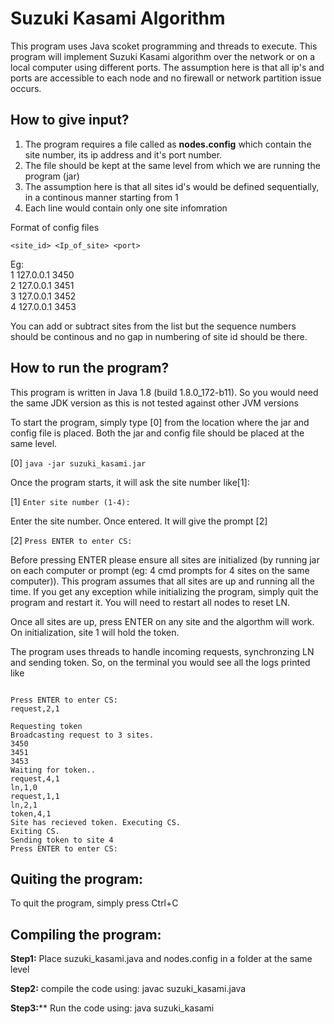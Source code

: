 # Suzuki Kasami Algorithm #



This program uses Java scoket programming and threads to execute. This program will implement Suzuki Kasami algorithm over the network or on a local computer using different ports. The assumption here is that all ip's and ports are accessible to each node and no firewall or network partition issue occurs.

## How to give input? ##

1. The program requires a file called as **nodes.config** which contain the site number, its ip address and it's port number.
2. The file should be kept at the same level from which we are running the program (jar)
3. The assumption here is that all sites id's would be defined sequentially, in a continous manner starting from 1
4. Each line would contain only one site infomration

Format of config files

```<site_id> <Ip_of_site> <port>```

Eg:<br/>
1 127.0.0.1 3450<br/>
2 127.0.0.1 3451<br/>
3 127.0.0.1 3452<br/>
4 127.0.0.1 3453<br/>

You can add or subtract sites from the list but the sequence numbers should be continous and no gap in numbering of site id should be there.

## How to run the program? ##

This program is written in Java 1.8 (build 1.8.0_172-b11). So you would need the same JDK version as this is not tested against other JVM versions

To start the program, simply type [0] from the location where the jar and config file is placed. Both the jar and config file should be placed at the same level.

[0] ```java -jar suzuki_kasami.jar```

Once the program starts, it will ask the site number like[1]:

[1] ```Enter site number (1-4):```

Enter the site  number. Once entered. It will give the prompt [2]

[2] ```Press ENTER to enter CS:```

Before pressing ENTER please ensure all sites are initialized (by running jar on each computer or prompt (eg: 4 cmd prompts for 4 sites on the same computer)). This program assumes that all sites are up and running all the time. If you get any exception while initializing the program, simply quit the program and restart it. You will need to restart all nodes to reset LN.

Once all sites are up, press ENTER on any site and the algorthm will work. On initialization, site 1 will hold the token.

The program uses threads to handle incoming requests, synchronzing LN and sending token. So, on the terminal you would see all the logs printed like 

```

Press ENTER to enter CS:
request,2,1

Requesting token
Broadcasting request to 3 sites.
3450
3451
3453
Waiting for token..
request,4,1
ln,1,0
request,1,1
ln,2,1
token,4,1
Site has recieved token. Executing CS.
Exiting CS.
Sending token to site 4
Press ENTER to enter CS:
```

## Quiting the program: ##
To quit the program, simply press Ctrl+C


## Compiling the program: ##

**Step1:** Place suzuki_kasami.java and nodes.config in a folder at the same level

**Step2:** compile the code using: javac suzuki_kasami.java

**Step3:**** Run the code using: java suzuki_kasami



